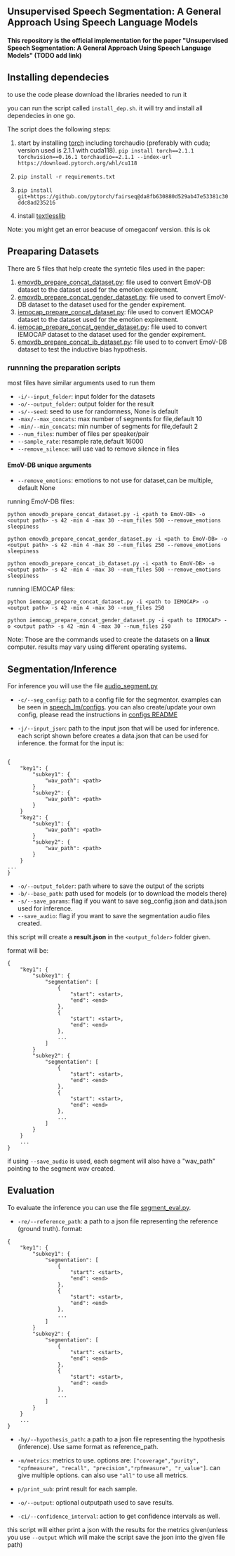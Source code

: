 ##  Unsupervised Speech Segmentation: A General Approach Using Speech Language Models
#### This repository is the official implementation for the paper "Unsupervised Speech Segmentation: A General Approach Using Speech Language Models" (TODO add link)

## Installing dependecies

to use the code please download the libraries needed to run it

you can run the script called ```install_dep.sh```. it will try and install all dependecies in one go.  

The script does the following steps:

1. start by installing [torch](https://pytorch.org/) including torchaudio (preferably with cuda; version used is 2.1.1 with cuda118). 
`pip install torch==2.1.1 torchvision==0.16.1 torchaudio==2.1.1 --index-url https://download.pytorch.org/whl/cu118`

2. `pip install -r requirements.txt`

3. `pip install git+https://github.com/pytorch/fairseq@da8fb630880d529ab47e53381c30ddc8ad235216`

4. install [textlesslib](https://github.com/facebookresearch/textlesslib)

Note: you might get an error beacuse of omegaconf version. this is ok

## Preaparing Datasets

There are 5 files that help create the syntetic files used in the paper:

1. [emovdb_prepare_concat_dataset.py](emovdb_prepare_concat_dataset.py): file used to convert EmoV-DB dataset to the dataset used for the emotion expirement.
2. [emovdb_prepare_concat_gender_dataset.py](emovdb_prepare_concat_gender_dataset.py): file used to convert EmoV-DB dataset to the dataset used for the gender expirement.
3. [iemocap_prepare_concat_dataset.py](iemocap_prepare_concat_dataset.py): file used to convert IEMOCAP dataset to the dataset used for the emotion expirement.
4. [iemocap_prepare_concat_gender_dataset.py](emovdb_prepare_concat_gender_dataset.py): file used to convert IEMOCAP dataset to the dataset used for the gender expirement.
5. [emovdb_prepare_concat_ib_dataset.py](emovdb_prepare_concat_ib_dataset.py): file used to to convert EmoV-DB dataset to test the inductive bias hypothesis.

### runnning the preparation scripts
most files have similar arguments used to run them

- ```-i/--input_folder```: input folder for the datasets
- ```-o/--output_folder```: output folder for the result
- ```-s/--seed```: seed to use for randomness, None is default
- ```-max/--max_concats```: max number of segments for file,default 10
- ```-min/--min_concats```: min number of segments for file,default 2
- ```--num_files```: number of files per speaker/pair
- ```--sample_rate```: resample rate,default 16000
- ```--remove_silence```: will use vad to remove silence in files

#### EmoV-DB unique arguments
- ```--remove_emotions```: emotions to not use for dataset,can be multiple, default None

running EmoV-DB files:

```python emovdb_prepare_concat_dataset.py -i <path to EmoV-DB> -o <output path> -s 42 -min 4 -max 30 --num_files 500 --remove_emotions sleepiness```

```python emovdb_prepare_concat_gender_dataset.py -i <path to EmoV-DB> -o <output path> -s 42 -min 4 -max 30 --num_files 250 --remove_emotions sleepiness```

```python emovdb_prepare_concat_ib_dataset.py -i <path to EmoV-DB> -o <output path> -s 42 -min 4 -max 30 --num_files 500 --remove_emotions sleepiness```

running IEMOCAP files:

```python iemocap_prepare_concat_dataset.py -i <path to IEMOCAP> -o <output path> -s 42 -min 4 -max 30 --num_files 250```

```python iemocap_prepare_concat_gender_dataset.py -i <path to IEMOCAP> -o <output path> -s 42 -min 4 -max 30 --num_files 250```

Note: Those are the commands used to create the datasets on a <strong>linux</strong> computer. results may vary using different operating systems.

## Segmentation/Inference

For inference you will use the file [audio_segment.py](audio_segment.py)

- ```-c/--seg_config```: path to a config file for the segmentor. examples can be seen in [speech_lm/configs](speech_lm/configs). you can also create/update your own config, please read the instructions in [configs README](speech_lm/configs/README.md) 

- ```-j/--input_json```: path to the input json that will be used for inference. each script shown before creates a data.json that can be used for inference. the format for the input is:

```

{
    "key1": {
        "subkey1": {
            "wav_path": <path>
        }
        "subkey2": {
            "wav_path": <path>
        }
    }
    "key2": {
        "subkey1": {
            "wav_path": <path>
        }
        "subkey2": {
            "wav_path": <path>
        }
    }
...
}
```

- `-o/--output_folder`: path where to save the output of the scripts
- `-b/--base_path`: path used for models (or to download the models there)
- `-s/--save_params`: flag if you want to save seg_config.json and data.json used for inference. 
- `--save_audio`: flag if you want to save the segmentation audio files created.

this script will create a <strong>result.json</strong> in the `<output_folder>` folder given.

format will be:

```
{
    "key1": {
        "subkey1": {
            "segmentation": [
                {
                    "start": <start>,
                    "end": <end>
                },
                {
                    "start": <start>,
                    "end": <end>
                },
                ...
            ]
        }
        "subkey2": {
            "segmentation": [
                {
                    "start": <start>,
                    "end": <end>
                },
                {
                    "start": <start>,
                    "end": <end>
                },
                ...
            ]
        }
    }
    ...
}
```
if using `--save_audio` is used, each segment will also have a "wav_path" pointing to the segment wav created.

## Evaluation

To evaluate the inference you can use the file [segment_eval.py](segment_eval.py).

- `-re/--reference_path`: a path to a json file representing the reference (ground truth). format:
```
{
    "key1": {
        "subkey1": {
            "segmentation": [
                {
                    "start": <start>,
                    "end": <end>
                },
                {
                    "start": <start>,
                    "end": <end>
                },
                ...
            ]
        }
        "subkey2": {
            "segmentation": [
                {
                    "start": <start>,
                    "end": <end>
                },
                {
                    "start": <start>,
                    "end": <end>
                },
                ...
            ]
        }
    }
    ...
}
```
- `-hy/--hypothesis_path`: a path to a json file representing the hypothesis (inference). Use same format as reference_path.

- `-m/metrics`: metrics to use. options are: `["coverage","purity", "cpfmeasure", "recall", "precision","rpfmeasure", "r_value"]`. can give multiple options. can also use `"all"` to use all metrics.

- `p/print_sub`: print result for each sample.

- `-o/--output`: optional outputpath used to save results.

- `-ci/--confidence_interval`: action to get confidence intervals as well.

this script will either print a json with the results for the metrics given(unless you use `--output` which will make the script save the json into the given file path)